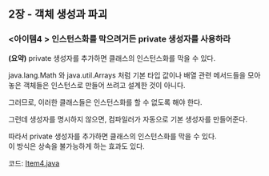 ## 2장 - 객체 생성과 파괴

### <아이템4 > 인스턴스화를 막으려거든 private 생성자를 사용하라

**(요약)** private 생성자를 추가하면 클래스의 인스턴스화를 막을 수 있다.

java.lang.Math 와 java.util.Arrays 처럼 기본 타입 값이나 배열 관련 메서드들을 모아놓은 객체들은 인스턴스로 만들어 쓰려고 설계한 것이 아니다.

그러므로, 이러한 클래스들은 인스턴스화를 할 수 없도록 해야 한다.

그런데 생성자를 명시하지 않으면, 컴파일러가 자동으로 기본 생성자를 만들어준다.

따라서 private 생성자를 추가하면 클래스의 인스턴스화를 막을 수 있다.<br>
이 방식은 상속을 불가능하게 하는 효과도 있다.

코드: [Item4.java](https://github.com/ziippy/EffectiveJava/blob/master/src/chatper2/item4/Item4.java)




